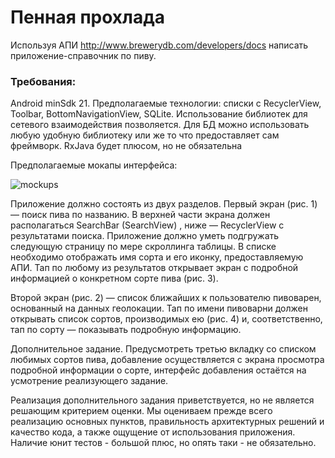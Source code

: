 # Пенная прохлада

Используя АПИ http://www.brewerydb.com/developers/docs написать приложение-справочник по пиву. 

### Требования: 
Android minSdk 21.
Предполагаемые технологии: списки с RecyclerView, Toolbar, BottomNavigationView, SQLite. Использование библиотек для сетевого взаимодействия позволяется. Для БД можно использовать любую удобную библиотеку или же то что предоставляет сам фреймворк.   RxJava будет плюсом, но не обязательна

Предполагаемые мокапы интерфейса:

![mockups](https://lh5.googleusercontent.com/piwRR2q3VS1QF_j8AR5VzEMR35x57Gi4ez6bHGm7-5we56_qNullwQpTJb8EYMbef5j9onuS19wyNPfkjygu684Hd1-UIi7ll7xA_GqWQXo1TU9EpZ3OQcSPDYdcU642DdDwvSy9)

Приложение должно состоять из двух разделов. 
Первый экран (рис. 1) — поиск пива по названию. В верхней части экрана должен располагаться SearchBar (SearchView) , ниже — RecyclerView с результатами поиска. Приложение должно уметь подгружать следующую страницу по мере скроллинга таблицы. В списке необходимо отображать имя сорта и его иконку, предоставляемую АПИ. Тап по любому из результатов открывает экран с подробной информацией о конкретном сорте пива (рис. 3).

Второй экран (рис. 2) — список ближайших к пользователю пивоварен, основанный на данных геолокации. Тап по имени пивоварни должен открывать список сортов, производимых ею (рис. 4) и, соответственно, тап по сорту — показывать подробную информацию.

Дополнительное задание. Предусмотреть третью вкладку со списком любимых сортов пива, добавление осуществляется с экрана просмотра подробной информации о сорте, интерфейс добавления остаётся на усмотрение реализующего задание.

Реализация дополнительного задания приветствуется, но не является решающим критерием оценки. Мы оцениваем прежде всего реализацию основных пунктов, правильность архитектурных решений и качество кода, а также ощущение от использования приложения.
Наличие юнит тестов - большой плюс, но опять таки - не обязательно.

